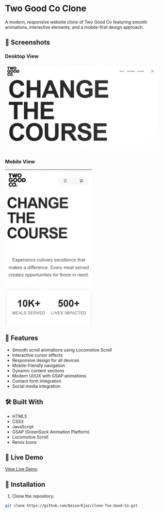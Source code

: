 # Two Good Co Clone

A modern, responsive website clone of Two Good Co featuring smooth animations, interactive elements, and a mobile-first design approach.

## 📱 Screenshots

### Desktop View
![Desktop View](screenshots/desktop.png)

### Mobile View
![Mobile View](screenshots/mobile.png)

## 🌟 Features

- Smooth scroll animations using Locomotive Scroll
- Interactive cursor effects
- Responsive design for all devices
- Mobile-friendly navigation
- Dynamic content sections
- Modern UI/UX with GSAP animations
- Contact form integration
- Social media integration

## 🛠️ Built With

- HTML5
- CSS3
- JavaScript
- GSAP (GreenSock Animation Platform)
- Locomotive Scroll
- Remix Icons

## 🚀 Live Demo

[View Live Demo](https://qaiserejaz.github.io/clone-Too-Good-Co/)


## 🔧 Installation

1. Clone the repository:
```bash
git clone https://github.com/QaiserEjaz/clone-Too-Good-Co.git
```